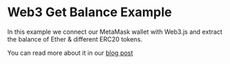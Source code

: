 # Web3 Get Balance Example

In this example we connect our MetaMask wallet with Web3.js and extract the balance of Ether & different ERC20 tokens.

You can read more about it in our [blog post](https://blog.etereo.io/how-to-read-the-balance-of-your-metamask-wallet-with-web3-js-6d4c4c364225)